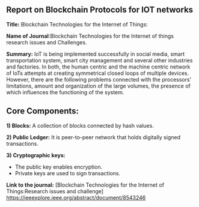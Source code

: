  ## Report on Blockchain Protocols for IOT networks

**Title:** Blockchain Technologies for the Internet of Things:

**Name of Journal**:Blockchain Technologies for the Internet of things research issues and Challenges.

**Summary:**
IoT is being implemented successfully in social media, smart transportation system, smart city management and several other industries and factories. In both, the human centric and the machine centric network of IoTs attempts at creating symmetrical closed loops of multiple devices. However, there are the following problems connected with the processors’ limitations, amount and organization of the large volumes, the presence of which influences the functioning of the system.

## Core Components:

**1) Blocks:** A collection of blocks connected by hash values.

**2) Public Ledger:** It is peer-to-peer network that holds digitally signed transactions.

**3) Cryptographic keys:** 
- The public key enables encryption.
- Private keys are used to sign transactions.

**Link to the journal:** [Blockchain Technologies for the Internet of Things:Research issues and challenge]
https://ieeexplore.ieee.org/abstract/document/8543246

